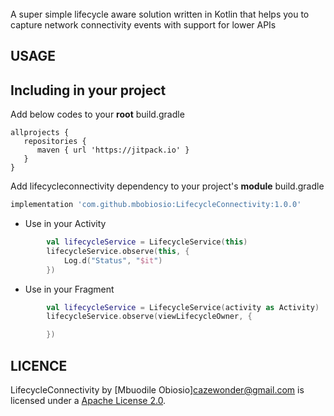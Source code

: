 <br>
A super simple lifecycle aware solution written in Kotlin that helps you to capture network connectivity events with support for lower APIs

USAGE
-----

## Including in your project
Add below codes to your <b>root</b> build.gradle
```
allprojects {
   repositories {
      maven { url 'https://jitpack.io' }
   }
}
```

Add lifecycleconnectivity dependency to your project's <b>module</b> build.gradle

```groovy
implementation 'com.github.mbobiosio:LifecycleConnectivity:1.0.0'
```

-   Use in your Activity

```kotlin
        val lifecycleService = LifecycleService(this)
        lifecycleService.observe(this, {
            Log.d("Status", "$it")
        })
```

-   Use in your Fragment

```kotlin
        val lifecycleService = LifecycleService(activity as Activity)
        lifecycleService.observe(viewLifecycleOwner, {

        })
```

LICENCE
-----

LifecycleConnectivity by [Mbuodile Obiosio]<cazewonder@gmail.com> is licensed under a [Apache License 2.0](http://www.apache.org/licenses/LICENSE-2.0).